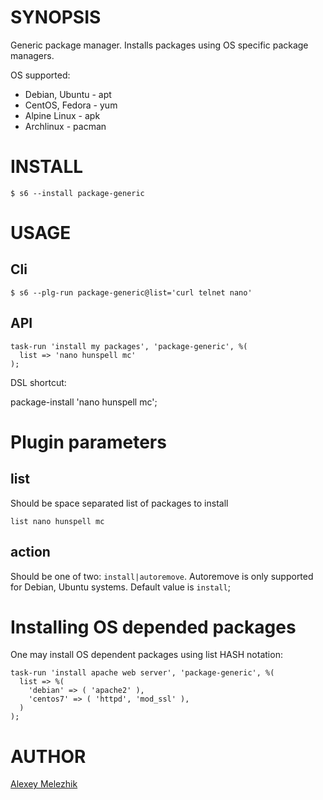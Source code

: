 # SYNOPSIS

Generic package manager. Installs packages using OS specific package managers.

OS supported:

* Debian, Ubuntu - apt
* CentOS, Fedora - yum
* Alpine Linux   - apk
* Archlinux      - pacman
  
# INSTALL

    $ s6 --install package-generic

# USAGE

## Cli

    $ s6 --plg-run package-generic@list='curl telnet nano'

## API

    task-run 'install my packages', 'package-generic', %(
      list => 'nano hunspell mc'
    );

DSL shortcut:

  package-install 'nano hunspell mc';
    
# Plugin parameters

## list

Should be space separated list of packages to install
 
    list nano hunspell mc

## action

Should be one of two: `install|autoremove`. Autoremove is only supported for Debian, Ubuntu systems.
Default value is `install`;

# Installing OS depended packages 

One may install OS dependent packages using list HASH notation:

    task-run 'install apache web server', 'package-generic', %(
      list => %(
        'debian' => ( 'apache2' ),
        'centos7' => ( 'httpd', 'mod_ssl' ),
      )
    );


# AUTHOR

[Alexey Melezhik](mailto:melezhik@gmail.com)
